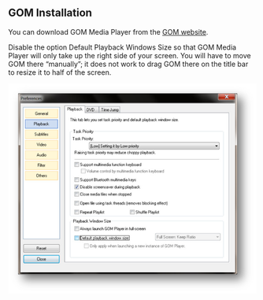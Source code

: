 ## GOM Installation
You can download GOM Media Player from the [GOM website](http://player.gomlab.com/eng).

Disable the option Default Playback Windows Size so that GOM Media Player will only take up the right side of your screen.  You will have to move GOM there “manually”; it does not work to drag GOM there on the title bar to resize it to half of the screen.

[![GOM Preferences](../images/GOMPreferences.jpg)](../images/GOMPreferences.jpg)

